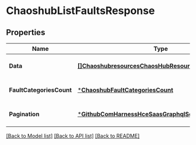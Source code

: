 # ChaoshubListFaultsResponse

## Properties
Name | Type | Description | Notes
------------ | ------------- | ------------- | -------------
**Data** | [**[]ChaoshubresourcesChaosHubResource**](chaoshubresources.ChaosHubResource.md) |  | [optional] [default to null]
**FaultCategoriesCount** | [***ChaoshubFaultCategoriesCount**](chaoshub.FaultCategoriesCount.md) |  | [optional] [default to null]
**Pagination** | [***GithubComHarnessHceSaasGraphqlServerApiPagination**](github_com_harness_hce-saas_graphql_server_api.Pagination.md) |  | [optional] [default to null]

[[Back to Model list]](../README.md#documentation-for-models) [[Back to API list]](../README.md#documentation-for-api-endpoints) [[Back to README]](../README.md)

